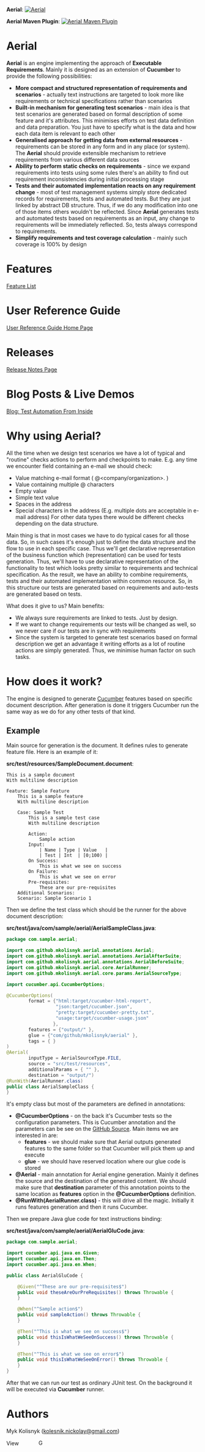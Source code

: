 **Aerial**: [![Aerial](https://maven-badges.herokuapp.com/maven-central/com.github.mkolisnyk/aerial/badge.svg?style=flat)](http://mvnrepository.com/artifact/com.github.mkolisnyk/aerial)

**Aerial Maven Plugin**: [![Aerial Maven Plugin](https://maven-badges.herokuapp.com/maven-central/com.github.mkolisnyk/aerial-maven-plugin/badge.svg?style=flat)](http://mvnrepository.com/artifact/com.github.mkolisnyk/aerial-maven-plugin)

Aerial
======

**Aerial** is an engine implementing the approach of **Executable Requirements**. Mainly it is designed as an extension of **Cucumber** to provide the following possibilities:
* **More compact and structured representation of requirements and scenarios** - actually text instructions are targeted to look more like requirements or technical specifications rather than scenarios
* **Built-in mechanism for generating test scenarios** - main idea is that test scenarios are generated based on formal description of some feature and it's attributes. This minimises efforts on test data definition and data preparation. You just have to specify what is the data and how each data item is relevant to each other
* **Generalised approach for getting data from external resources** - requirements can be stored in any form and in any place (or system). The **Aerial** should provide extensible mechanism to retrieve requirements from various different data sources 
* **Ability to perform static checks on requirements** - since we expand requirements into tests using some rules there's an ability to find out requirement inconsistencies during initial processing stage
* **Tests and their automated implementation reacts on any requirement change** - most of test management systems simply store dedicated records for requirements, tests and automated tests. But they are just linked by abstract DB structure. Thus, if we do any modification into one of those items others wouldn't be reflected. Since **Aerial** generates tests and automated tests based on requirements as an input, any change to requirements will be immediately reflected. So, tests always correspond to requirements.
* **Simplify requirements and test coverage calculation** - mainly such coverage is 100% by design

Features
======

[Feature List](http://mkolisnyk.github.io/aerial/features) 

User Reference Guide
======

[User Reference Guide Home Page](http://mkolisnyk.github.io/aerial/user-guide)

Releases
======

[Release Notes Page](http://mkolisnyk.github.io/aerial/releases) 

Blog Posts & Live Demos
======

[Blog: Test Automation From Inside](http://mkolisnyk.blogspot.com)

Why using Aerial?
======

All the time when we design test scenarios we have a lot of typical and "routine" checks actions to perform and checkpoints to make. E.g. any time we encounter field containing an e-mail we should check:
* Value matching e-mail format ( <addredd name>@<company/organization>.<domain> )
* Value containing multiple @ characters
* Empty value
* Simple text value
* Spaces in the address
* Special characters in the address (E.g. multiple dots are acceptable in e-mail address)
For other data types there would be different checks depending on the data structure. 

Main thing is that in most cases we have to do typical cases for all those data. So, in such cases it's enough just to define the data structure and the flow to use in each specific case. Thus we'll get declarative representation of the business function which (representation) can be used for tests generation.
Thus, we'll have to use declarative representation of the functionality to test which looks pretty similar to requirements and technical specification. As the result, we have an ability to combine requirements, tests and their automated implementation within common resource. So, in this structure our tests are generated based on requirements and auto-tests are generated based on tests.

What does it give to us? Main benefits:
* We always sure requirements are linked to tests. Just by design.
* If we want to change requirements our tests will be changed as well, so we never care if our tests are in sync with requirements
* Since the system is targeted to generate test scenarios based on formal description we get an advantage it writing efforts as a lot of routine actions are simply generated. Thus, we minimise human factor on such tasks. 

How does it work? 
======

The engine is designed to generate [Cucumber](http://cukes.info) features based on specific document description. After generation is done it triggers Cucumber run the same way as we do for any other tests of that kind.

Example
-------

Main source for generation is the document. It defines rules to generate feature file. Here is an example of it:

**src/test/resources/SampleDocument.document**:

```
This is a sample document
With multiline description

Feature: Sample Feature
    This is a sample feature
    With multiline description

    Case: Sample Test
        This is a sample test case
        With multiline description

        Action:
            Sample action
        Input:
            | Name | Type | Value   |
            | Test | Int  | [0;100) |
        On Success:
            This is what we see on success
        On Failure:
            This is what we see on error
        Pre-requisites:
            These are our pre-requisites
    Additional Scenarios:
    Scenario: Sample Scenario 1

```

Then we define the test class which should be the runner for the above document description:

**src/test/java/com/sample/aerial/AerialSampleClass.java**:

``` java
package com.sample.aerial;

import com.github.mkolisnyk.aerial.annotations.Aerial;
import com.github.mkolisnyk.aerial.annotations.AerialAfterSuite;
import com.github.mkolisnyk.aerial.annotations.AerialBeforeSuite;
import com.github.mkolisnyk.aerial.core.AerialRunner;
import com.github.mkolisnyk.aerial.core.params.AerialSourceType;

import cucumber.api.CucumberOptions;

@CucumberOptions(
        format = {"html:target/cucumber-html-report",
                  "json:target/cucumber.json",
                  "pretty:target/cucumber-pretty.txt",
                  "usage:target/cucumber-usage.json"
                 },
        features = {"output/" },
        glue = {"com/github/mkolisnyk/aerial" },
        tags = { }
)
@Aerial(
        inputType = AerialSourceType.FILE,
        source = "src/test/resources",
        additionalParams = { "" },
        destination = "output/")
@RunWith(AerialRunner.class)
public class AerialSampleClass {
}
```

It's empty class but most of the parameters are defined in annotations:
* **@CucumberOptions** - on the back it's Cucumber tests so the configuration parameters. This is Cucumber annotation and the parameters can be see on the [GitHub Source](https://github.com/cucumber/cucumber-jvm/blob/master/core/src/main/java/cucumber/api/CucumberOptions.java).
  Main items we are interested in are:
  * **features** - we should make sure that Aerial outputs generated features to the same folder so that Cucumber will pick them up and execute
  * **glue** - we should have reserved location where our glue code is stored
* **@Aerial** - main annotation for Aerial engine generation. Mainly it defines the source and the destination of the generated content. We should make sure that **destination** parameter of this annotation points to the same location as **features** option in the **@CucumberOptions** definition.
* **@RunWith(AerialRunner.class)** - this will drive all the magic. Initially it runs features generation and then it runs Cucumber.

Then we prepare Java glue code for text instructions binding:

**src/test/java/com/sample/aerial/AerialGluCode.java**:

``` java
package com.sample.aerial;

import cucumber.api.java.en.Given;
import cucumber.api.java.en.Then;
import cucumber.api.java.en.When;

public class AerialGluCode {

    @Given("^These are our pre-requisites$")
    public void theseAreOurPreRequisites() throws Throwable {
    }

    @When("^Sample action$")
    public void sampleAction() throws Throwable {
    }

    @Then("^This is what we see on success$")
    public void thisIsWhatWeSeeOnSuccess() throws Throwable {
    }

    @Then("^This is what we see on error$")
    public void thisIsWhatWeSeeOnError() throws Throwable {
    }
}
```

After that we can run our test as ordinary JUnit test. On the background it will be executed via **Cucumber** runner.

Authors
======
Myk Kolisnyk (kolesnik.nickolay@gmail.com) 

<a href="http://ua.linkedin.com/pub/mykola-kolisnyk/14/533/903"><img src="http://www.linkedin.com/img/webpromo/btn_profile_bluetxt_80x15.png" width="80" height="15" border="0" alt="View Mykola Kolisnyk's profile on LinkedIn"></a>
<a href="http://plus.google.com/108480514086204589709?prsrc=3" rel="publisher" style="text-decoration:none;">
<img src="http://ssl.gstatic.com/images/icons/gplus-16.png" alt="Google+" style="border:0;width:16px;height:16px;"/></a>
